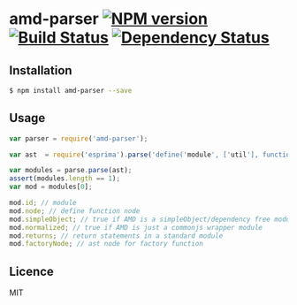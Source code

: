 # amd-parser [![NPM version](https://badge.fury.io/js/amd-parser.svg)](http://badge.fury.io/js/amd-parser) [![Build Status](https://travis-ci.org/villadora/amd-parser.svg?branch=master)](https://travis-ci.org/villadora/amd-parser) [![Dependency Status](https://gemnasium.com/villadora/amd-parser.svg)](https://gemnasium.com/villadora/amd-parser)

<!-- description -->

## Installation

```bash
$ npm install amd-parser --save
```

## Usage

```js
var parser = require('amd-parser');

var ast  = require('esprima').parse('define('module', ['util'], function(util) { return {}; })');

var modules = parse.parse(ast);
assert(modules.length == 1);
var mod = modules[0];

mod.id; // module
mod.node; // define function node
mod.simpleObject; // true if AMD is a simpleObject/dependency free module
mod.normalized; // true if AMD is just a commonjs wrapper module
mod.returns; // return statements in a standard module
mod.factoryNode; // ast node for factory function

```

## Licence

MIT
<!-- do not want to make nodeinit to complicated, you can edit this whenever you want. -->